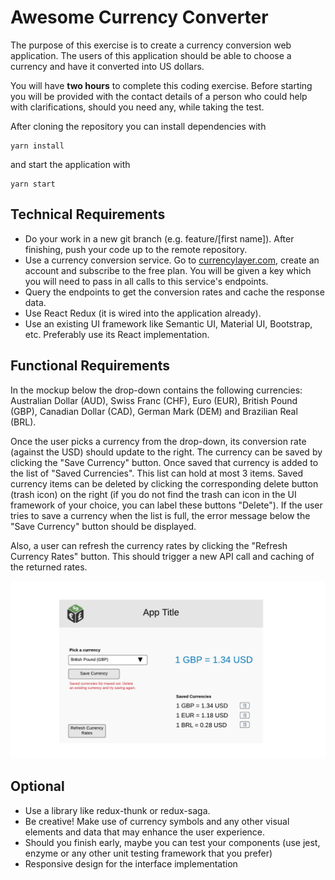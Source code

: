 # Awesome Currency Converter

The purpose of this exercise is to create a currency conversion web application. The users of this application should be able to choose a currency and have it converted into US dollars.

You will have **two hours** to complete this coding exercise. Before starting you will be provided with the contact details of a person who could help with clarifications, should you need any, while taking the test.

After cloning the repository you can install dependencies with
```
yarn install
```
and start the application with
```
yarn start
```


## Technical Requirements

* Do your work in a new git branch (e.g. feature/[first name]). After finishing, push your code up to the remote repository.
* Use a currency conversion service. Go to <a href='https://currencylayer.com/' target='_blank'>currencylayer.com</a>, create an account and subscribe to the free plan. You will be given a key which you will need to pass in all calls to this service's endpoints.
* Query the endpoints to get the conversion rates and cache the response data. 
* Use React Redux (it is wired into the application already).
* Use an existing UI framework like Semantic UI, Material UI, Bootstrap, etc. Preferably use its React implementation.

## Functional Requirements
In the mockup below the drop-down contains the following currencies: Australian Dollar (AUD), Swiss Franc (CHF), Euro (EUR), British Pound (GBP), Canadian Dollar (CAD), German Mark (DEM) and Brazilian Real (BRL).

Once the user picks a currency from the drop-down, its conversion rate (against the USD) should update to the right. The currency can be saved by clicking the "Save Currency" button. Once saved that currency is added to the list of "Saved Currencies". This list can hold at most 3 items. Saved currency items can be deleted by clicking the corresponding delete button (trash icon) on the right (if you do not find the trash can icon in the UI framework of your choice, you can  label these buttons "Delete"). If the user tries to save a currency when the list is full, the error message below the "Save Currency" button should be displayed.

Also, a user can refresh the currency rates by clicking the "Refresh Currency Rates" button. This should trigger a new API call and caching of the returned rates.

![UI Mockup](./docs/Currency%20Converter%20Mockup.png "UI Mockup")


## Optional
* Use a library like redux-thunk or redux-saga.
* Be creative! Make use of currency symbols and any other visual elements and data that may enhance the user experience.
* Should you finish early, maybe you can test your components (use jest, enzyme or any other unit testing framework that you prefer)
* Responsive design for the interface implementation